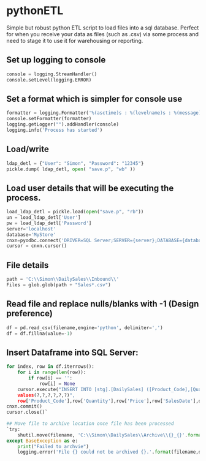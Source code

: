 # pythonETL
Simple but robust python ETL script to load files into a sql database. Perfect for when you receive your data as files (such as .csv) via some process and need to stage it to use it for warehousing or reporting.

## Set up logging to console
```python
console = logging.StreamHandler()
console.setLevel(logging.ERROR)
```

## Set a format which is simpler for console use
```python
formatter = logging.Formatter('%(asctime)s : %(levelname)s : %(message)s')
console.setFormatter(formatter)
logging.getLogger("").addHandler(console)
logging.info('Process has started')
```

## Load/write
```python
ldap_detl = {"User": "Simon", "Password": "12345"}
pickle.dump( ldap_detl, open( "save.p", "wb" ))
```

## Load user details that will be executing the process.
```python
load_ldap_detl = pickle.load(open("save.p", "rb"))
un = load_ldap_detl['User']
pw = load_ldap_detl['Password']
server='localhost'
database='MyStore'
cnxn=pyodbc.connect('DRIVER=SQL Server;SERVER={server};DATABASE={database};UID={un};PWD={pw};Trusted_Connection=True;'.format(server=server, database=database, un=un, pw=pw))
cursor = cnxn.cursor()
```

## File details 
```python
path = 'C:\\Simon\\DailySales\\Inbound\\'
Files = glob.glob(path + "Sales*.csv")
```

## Read file and replace nulls/blanks with -1 (Design preference)   
```python
df = pd.read_csv(filename,engine='python', delimiter=',')
df = df.fillna(value=-1)
```

## Insert Dataframe into SQL Server:
```python
for index, row in df.iterrows():
    for i in range(len(row)):
        if row[i] == '':
            row[i] = None
    cursor.execute("INSERT INTO [stg].[DailySales] ([Product_Code],[Quantity],[Price],[SalesDate],[db_active_date],[srcFileName]) 
    values(?,?,?,?,?,?)", 
    row['Product_Code'],row['Quantity'],row['Price'],row['SalesDate'],datetime.datetime.now(),os.path.basename(filename))
cnxn.commit()
cursor.close()`
        
## Move file to archive location once file has been processed
`try:
    shutil.move(filename, 'C:\\Simon\\DailySales\\Archive\\{}_{}'.format(datetime.datetime.now().strftime('%Y%m%d_%H%M%S'),os.path.basename(filename)))
except BaseException as e:
    print("Failed to archvie") 
    logging.error('File {} could not be archived {}.'.format(filename,datetime.datetime.now().strftime('%Y%m%d_%H%M%S')))
```
